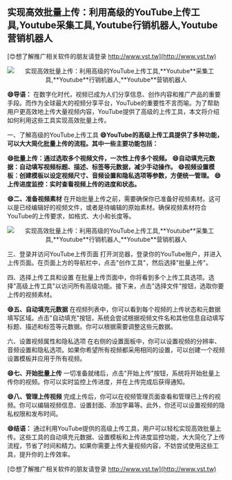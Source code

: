 ## **实现高效批量上传：利用高级的YouTube上传工具,**Youtube**采集工具,**Youtube**行销机器人,**Youtube**营销机器人**

[😍想了解推广相关软件的朋友请登录 http://www.vst.tw](http://www.vst.tw)

 <center><img src="https://vst.tw/MP4/tuiguang/png/7.png" alt="实现高效批量上传：利用高级的YouTube上传工具,**Youtube**采集工具,**Youtube**行销机器人,**Youtube**营销机器人"></center>

**😄导语：**
在数字化时代，视频已成为人们分享信息、创作内容和推广产品的重要手段。而作为全球最大的视频分享平台，YouTube的重要性不言而喻。为了帮助用户更高效地上传大量视频内容，YouTube提供了高级的上传工具，本文将介绍如何利用这些工具实现高效批量上传。

一、了解高级的YouTube上传工具
**😄YouTube的高级上传工具提供了多种功能，可以大大简化批量上传的流程。其中一些主要功能包括：**

**😄批量上传：通过选取多个视频文件，一次性上传多个视频。**
**😄自动填充元数据：自动填写视频标题、描述、标签等元数据，减少手动操作。**
**😄视频设置模板：创建模板以设定视频尺寸、音频设置和隐私选项等参数，方便统一管理。**
**😄上传进度监控：实时查看视频上传的进度和状态。**

**😄二、准备视频素材**
在开始批量上传之前，需要确保你已准备好视频素材。这可以是已经编辑好的视频文件，或者是待编辑的原始素材。确保视频素材符合YouTube的上传要求，如格式、大小和长度等。

 <center><img src="https://vst.tw/MP4/tuiguang/png/7.png" alt="实现高效批量上传：利用高级的YouTube上传工具,**Youtube**采集工具,**Youtube**行销机器人,**Youtube**营销机器人"></center>

三、登录并访问YouTube上传页面
打开浏览器，登录你的YouTube账户，并进入上传页面。在页面上方的导航栏中，点击"创作工具"，然后选择"批量上传"。

四、选择上传工具和设置
在批量上传页面中，你将看到多个上传工具选项。选择"高级上传工具"以访问所有高级功能。接下来，点击"选择文件"按钮，选取你要上传的视频素材。

**😄五、自动填充元数据**
在视频列表中，你可以看到每个视频的上传状态和元数据填写区域。点击"自动填充"按钮，系统会尝试根据视频文件名和其他信息自动填写标题、描述和标签等元数据。你可以根据需要调整这些元数据。

六、设置视频属性和隐私选项
在右侧的设置面板中，你可以设置视频的分辨率、音频设置和隐私选项。如果你希望所有视频都采用相同的设置，可以创建一个视频设置模板并应用于所有视频。

**😄七、开始批量上传**
一切准备就绪后，点击"开始上传"按钮，系统将开始批量上传你的视频。你可以实时监控上传进度，并在上传完成后获得通知。

**😄八、管理上传视频**
完成上传后，你可以在视频管理页面查看和管理已上传的视频。你可以编辑视频信息、设置封面、添加字幕等。此外，你还可以设置视频的隐私权限和发布时间。

**😄结语：**
通过利用YouTube提供的高级上传工具，用户可以轻松实现高效批量上传。这些工具的自动填充元数据、设置模板和上传进度监控功能，大大简化了上传流程，节省了时间和精力。如果你需要上传大量视频内容，不妨尝试使用这些工具，提升你的上传效率。

[😍想了解推广相关软件的朋友请登录 http://www.vst.tw](http://www.vst.tw)



